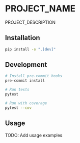 # PROJECT_NAME

PROJECT_DESCRIPTION

## Installation

```bash
pip install -e ".[dev]"
```

## Development

```bash
# Install pre-commit hooks
pre-commit install

# Run tests
pytest

# Run with coverage
pytest --cov
```

## Usage

TODO: Add usage examples

